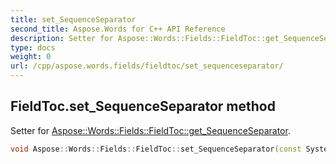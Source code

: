 ```yaml
---
title: set_SequenceSeparator
second_title: Aspose.Words for C++ API Reference
description: Setter for Aspose::Words::Fields::FieldToc::get_SequenceSeparator. 
type: docs
weight: 0
url: /cpp/aspose.words.fields/fieldtoc/set_sequenceseparator/
---
```

## FieldToc.set_SequenceSeparator method


Setter for [Aspose::Words::Fields::FieldToc::get_SequenceSeparator](../get_sequenceseparator/).

```cpp
void Aspose::Words::Fields::FieldToc::set_SequenceSeparator(const System::String &value)
```

